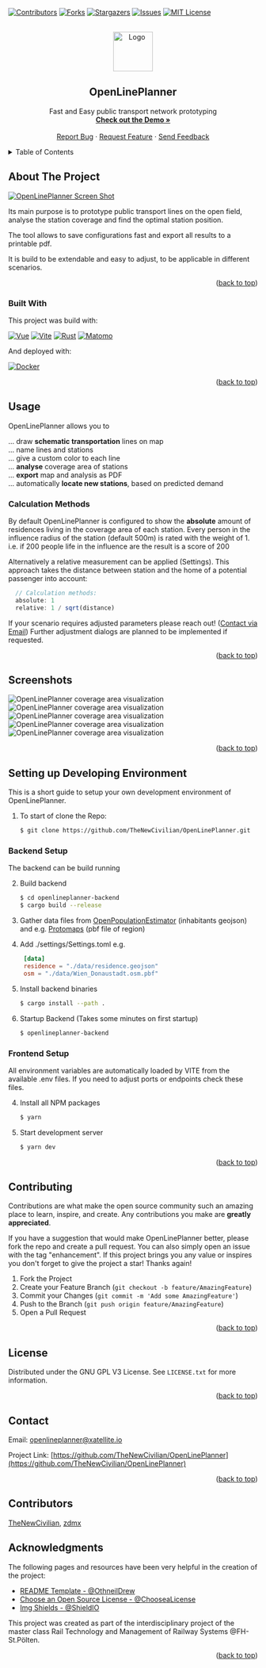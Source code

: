 <div id="top"></div>
<!-- PROJECT SHIELDS -->
<!--
*** I'm using markdown "reference style" links for readability.
*** Reference links are enclosed in brackets [ ] instead of parentheses ( ).
*** See the bottom of this document for the declaration of the reference variables
*** for contributors-url, forks-url, etc. This is an optional, concise syntax you may use.
*** https://www.markdownguide.org/basic-syntax/#reference-style-links
-->

[![Contributors][contributors-shield]][contributors-url]
[![Forks][forks-shield]][forks-url]
[![Stargazers][stars-shield]][stars-url]
[![Issues][issues-shield]][issues-url]
[![MIT License][license-shield]][license-url]

<!-- PROJECT LOGO -->
<br />
<div align="center">
  <a href="https://github.com/othneildrew/Best-README-Template">
    <img src="doc/logo.svg" alt="Logo" width="80" height="80">
  </a>

  <h2 align="center">OpenLinePlanner</h3>

  <p align="center">
    Fast and Easy public transport network prototyping
    <br />
    <a href="https://openlineplanner.xatellite.io/"><strong>Check out the Demo »</strong></a>
    <br />
    <br />
    <a href="https://github.com/TheNewCivilian/OpenLinePlanner/issues">Report Bug</a>
    ·
    <a href="https://github.com/TheNewCivilian/OpenLinePlanner/issues">Request Feature</a>
    ·
    <a href="mailto:openlineplanner@xatellite.io?subject=%5BOpenlineplanner%5D">Send Feedback</a>
  </p>
</div>

<!-- TABLE OF CONTENTS -->
<details>
  <summary>Table of Contents</summary>
  <ol>
    <li>
      <a href="#about-the-project">About The Project</a>
      <ul>
        <li><a href="#built-with">Built With</a></li>
      </ul>
    </li>
    <li>
      <a href="#usage">Usage</a>
      <ul>
        <li><a href="#calculation-methods">Calculation Methods</a></li>
      </ul>
    </li>
    <li>
      <a href="#setting-up-developing-environment">Setting up Developing Environment</a>
      <ul>
        <li><a href="#backend-setup">Backend Setup</a></li>
        <li><a href="#frontend-setup">Frontend Setup</a></li>
      </ul>
    </li>
    <li><a href="#contributing">Contributing</a></li>
    <li><a href="#license">License</a></li>
    <li><a href="#contact">Contact</a></li>
    <li><a href="#acknowledgments">Acknowledgments</a></li>
  </ol>
</details>



<!-- ABOUT THE PROJECT -->
## About The Project

[![OpenLinePlanner Screen Shot][product-screenshot]](https://openlineplanner.xatellite.io/)

Its main purpose is to prototype public transport lines on the open field, analyse the station coverage and find the optimal station position.

The tool allows to save configurations fast and export all results to a printable pdf.

It is build to be extendable and easy to adjust, to be applicable in different scenarios.

<p align="right">(<a href="#top">back to top</a>)</p>



### Built With

This project was build with:

[![Vue][Vue.js]][Vue-url]
[![Vite][Vite]][Vite-url]
[![Rust][Rust]][Rust-url]
[![Matomo][Matomo]][Matomo-url]

And deployed with:

[![Docker][Docker]][Docker-url]


<p align="right">(<a href="#top">back to top</a>)</p>




<!-- USAGE EXAMPLES -->
## Usage

OpenLinePlanner allows you to

... draw **schematic transportation** lines on map <br>
... name lines and stations <br>
... give a custom color to each line <br>
... **analyse** coverage area of stations <br>
... **export** map and analysis as PDF <br>
... automatically **locate new stations**, based on predicted demand <br>

### Calculation Methods
By default OpenLinePlanner is configured to show the **absolute** amount of residences living in the coverage area of each station.
Every person in the influence radius of the station (default 500m) is rated with the weight of 1.
i.e. if 200 people life in the influence are the result is a score of 200

Alternatively a relative measurement can be applied (Settings). This approach takes the distance between station and the home of a potential passenger into account:

```js
  // Calculation methods:
  absolute: 1
  relative: 1 / sqrt(distance)
```

If your scenario requires adjusted parameters please reach out! ([Contact via Email](mailto:openlineplanner@xatellite.io))
Further adjustment dialogs are planned to be implemented if requested.

<p align="right">(<a href="#top">back to top</a>)</p>

## Screenshots

![OpenLinePlanner coverage area visualization][station-info-screenshot]
![OpenLinePlanner coverage area visualization][coverage-screenshot]
![OpenLinePlanner coverage area visualization][coverage-station-screenshot]
![OpenLinePlanner coverage area visualization][data-screenshot]
![OpenLinePlanner coverage area visualization][timetable-screenshot]

<p align="right">(<a href="#top">back to top</a>)</p>

<!-- GETTING STARTED -->
## Setting up Developing Environment

This is a short guide to setup your own development environment of OpenLinePlanner.

1. To start of clone the Repo:
    ```sh
    $ git clone https://github.com/TheNewCivilian/OpenLinePlanner.git
    ```

### Backend Setup

The backend can be build running

2. Build backend
    ```sh
    $ cd openlineplanner-backend
    $ cargo build --release
    ```

3. Gather data files from [OpenPopulationEstimator](https://github.com/TheNewCivilian/OpenPopulationEstimator) (inhabitants geojson) and e.g. [Protomaps](https://app.protomaps.com/downloads/osm) (pbf file of region)

7. Add ./settings/Settings.toml e.g.
   ```toml
    [data]
    residence = "./data/residence.geojson"
    osm = "./data/Wien_Donaustadt.osm.pbf"
   ```
  
8. Install backend binaries
    ```sh
    $ cargo install --path .
    ```
9. Startup Backend (Takes some minutes on first startup)
    ```sh
    $ openlineplanner-backend
    ```

### Frontend Setup
All environment variables are automatically loaded by VITE from the available .env files. If you need to adjust ports or endpoints check these files.

4. Install all NPM packages
   ```sh
   $ yarn
   ```
4. Start development server
   ```js
   $ yarn dev
   ```

<p align="right">(<a href="#top">back to top</a>)</p>


<!-- CONTRIBUTING -->
## Contributing

Contributions are what make the open source community such an amazing place to learn, inspire, and create. Any contributions you make are **greatly appreciated**.

If you have a suggestion that would make OpenLinePlanner better, please fork the repo and create a pull request. You can also simply open an issue with the tag "enhancement".
If this project brings you any value or inspires you don't forget to give the project a star! Thanks again!

1. Fork the Project
2. Create your Feature Branch (`git checkout -b feature/AmazingFeature`)
3. Commit your Changes (`git commit -m 'Add some AmazingFeature'`)
4. Push to the Branch (`git push origin feature/AmazingFeature`)
5. Open a Pull Request

<p align="right">(<a href="#top">back to top</a>)</p>



<!-- LICENSE -->
## License

Distributed under the GNU GPL V3 License. See `LICENSE.txt` for more information.

<p align="right">(<a href="#top">back to top</a>)</p>



<!-- CONTACT -->
## Contact
Email: [openlineplanner@xatellite.io](mailto:openlineplanner@xatellite.io) 

Project Link: [https://github.com/TheNewCivilian/OpenLinePlanner](https://github.com/TheNewCivilian/OpenLinePlanner)

<p align="right">(<a href="#top">back to top</a>)</p>

## Contributors

[TheNewCivilian](https://github.com/TheNewCivilian), [zdmx](https://github.com/zandemax)

<!-- ACKNOWLEDGMENTS -->
## Acknowledgments


The following pages and resources have been very helpful in the creation of the project:

* [README Template - @OthneilDrew](https://github.com/othneildrew/Best-README-Template)
* [Choose an Open Source License - @ChooseaLicense](https://choosealicense.com)
* [Img Shields - @ShieldIO](https://shields.io)

This project was created as part of the interdisciplinary project of the master class Rail Technology and Management of Railway Systems @FH-St.Pölten.

<p align="right">(<a href="#top">back to top</a>)</p>



<!-- MARKDOWN LINKS & IMAGES -->
<!-- https://www.markdownguide.org/basic-syntax/#reference-style-links -->
[contributors-shield]: https://img.shields.io/github/contributors/TheNewCivilian/OpenLinePlanner.svg?style=for-the-badge
[contributors-url]: https://github.com/TheNewCivilian/OpenLinePlanner/graphs/contributors
[forks-shield]: https://img.shields.io/github/forks/TheNewCivilian/OpenLinePlanner.svg?style=for-the-badge
[forks-url]: https://github.com/TheNewCivilian/OpenLinePlanner/network/members
[stars-shield]: https://img.shields.io/github/stars/TheNewCivilian/OpenLinePlanner.svg?style=for-the-badge
[stars-url]: https://github.com/TheNewCivilian/OpenLinePlanner/stargazers
[issues-shield]: https://img.shields.io/github/issues/TheNewCivilian/OpenLinePlanner.svg?style=for-the-badge
[issues-url]: https://github.com/TheNewCivilian/OpenLinePlanner/issues
[license-shield]: https://img.shields.io/github/license/TheNewCivilian/OpenLinePlanner.svg?style=for-the-badge
[license-url]: https://github.com/TheNewCivilian/OpenLinePlanner/blob/master/LICENSE.txt
[linkedin-shield]: https://img.shields.io/badge/-LinkedIn-black.svg?style=for-the-badge&logo=linkedin&colorB=555

[product-screenshot]: ./doc/images/plain.png
[coverage-screenshot]: ./doc/images/coverage.png
[station-info-screenshot]: ./doc/images/station_info.png
[coverage-station-screenshot]: ./doc/images/coverage_station.png
[data-screenshot]: ./doc/images/data.png
[timetable-screenshot]: ./doc/images/timetable.png

[Vue.js]: https://img.shields.io/badge/Vue.js-35495E?style=for-the-badge&logo=vuedotjs&logoColor=4FC08D
[Vue-url]: https://vuejs.org/
[Vite]: https://img.shields.io/badge/Vite-35495E?style=for-the-badge&logo=Vite&logoColor=646CFF
[Vite-url]: https://vitejs.dev/
[Docker]: https://img.shields.io/badge/Docker-35495E?style=for-the-badge&logo=Docker&logoColor=2496ED
[Docker-url]: https://www.docker.com/
[Rust]: https://img.shields.io/badge/Rust-35495E?style=for-the-badge&logo=Rust&logoColor=000000
[Rust-url]: https://www.rust-lang.org/


[Matomo]: https://img.shields.io/badge/Matomo-35495E?style=for-the-badge&logo=Matomo&logoColor=3152A0
[Matomo-url]: https://matomo.org/